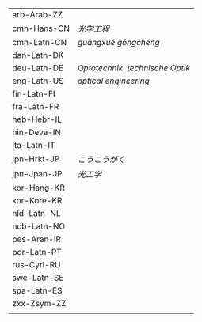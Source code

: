 | | |
|-|-|
| arb-Arab-ZZ |  |
| cmn-Hans-CN | _光学工程_ |
| cmn-Latn-CN | _guāngxué gōngchéng_ |
| dan-Latn-DK |  |
| deu-Latn-DE | _Optotechnik_, _technische Optik_ |
| eng-Latn-US | _optical engineering_ |
| fin-Latn-FI |  |
| fra-Latn-FR |  |
| heb-Hebr-IL |  |
| hin-Deva-IN |  |
| ita-Latn-IT |  |
| jpn-Hrkt-JP | _こうこうがく_ |
| jpn-Jpan-JP | _光工学_ |
| kor-Hang-KR |  |
| kor-Kore-KR |  |
| nld-Latn-NL |  |
| nob-Latn-NO |  |
| pes-Aran-IR |  |
| por-Latn-PT |  |
| rus-Cyrl-RU |  |
| swe-Latn-SE |  |
| spa-Latn-ES |  |
| zxx-Zsym-ZZ |  |
|  |  |
